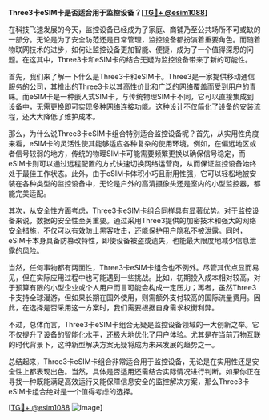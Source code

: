 **Three3卡eSIM卡是否适合用于监控设备？[[TG💪+ @esim1088](https://t.me/s/esim1088)]**

在科技飞速发展的今天，监控设备已经成为了家庭、商铺乃至公共场所不可或缺的一部分。无论是为了安全防范还是日常管理，监控设备都扮演着重要角色。而随着物联网技术的进步，如何让监控设备更加智能、便捷，成为了一个值得深思的问题。在这其中，Three3卡和eSIM卡的结合无疑为监控设备带来了新的可能性。

首先，我们来了解一下什么是Three3卡和eSIM卡。Three3是一家提供移动通信服务的公司，其推出的Three3卡以其高性价比和广泛的网络覆盖而受到用户的青睐。而eSIM卡是一种嵌入式SIM卡，与传统物理SIM卡不同，它可以直接集成到设备中，无需更换即可实现多种网络连接功能。这种设计不仅简化了设备的安装流程，还大大降低了维护成本。

那么，为什么说Three3卡eSIM卡组合特别适合监控设备呢？首先，从实用性角度来看，eSIM卡的灵活性使其能够适应各种复杂的使用环境。例如，在偏远地区或者信号较弱的地方，传统的物理SIM卡可能需要频繁更换以确保信号稳定，而eSIM卡则可以通过远程配置的方式快速切换网络运营商，从而保证监控设备始终处于最佳工作状态。此外，由于eSIM卡体积小巧且耐用性强，它可以轻松地被安装在各种类型的监控设备中，无论是户外的高清摄像头还是室内的小型监控器，都能完美适配。

其次，从安全性方面考虑，Three3卡eSIM卡组合同样具有显著优势。对于监控设备来说，数据的安全性至关重要。通过采用Three3提供的加密技术和强大的网络安全措施，不仅可以有效防止黑客攻击，还能保护用户隐私不被泄露。同时，eSIM卡本身具备防篡改特性，即使设备被盗或遗失，也能最大限度地减少信息泄露的风险。

当然，任何事物都有两面性，Three3卡eSIM卡组合也不例外。尽管其优点显而易见，但在实际应用过程中也可能遇到一些挑战。比如，初期投入成本相对较高，对于预算有限的小型企业或个人用户而言可能会构成一定压力；再者，虽然Three3卡支持全球漫游，但如果长期在国外使用，则需额外支付较高的国际流量费用。因此，在选择是否采用这一方案时，我们需要根据自身需求权衡利弊。

不过，总体而言，Three3卡eSIM卡组合无疑是监控设备领域的一大创新之举。它不仅提升了设备的智能化水平，还极大地优化了用户体验。尤其是在当前万物互联的时代背景下，这种新型解决方案无疑将成为未来发展的趋势之一。

总结起来，Three3卡eSIM卡组合非常适合用于监控设备，无论是在实用性还是安全性上都表现出色。当然，具体是否适用还需结合实际情况进行判断。如果你正在寻找一种既能满足高效运行又能保障信息安全的监控解决方案，那么Three3卡eSIM卡组合绝对是一个值得考虑的选择。

[[TG💪+ @esim1088](https://t.me/s/esim1088) ![Image](https://i.postimg.cc/4NQfJmqS/Snipaste-2025-05-13-00-14-12.png)]